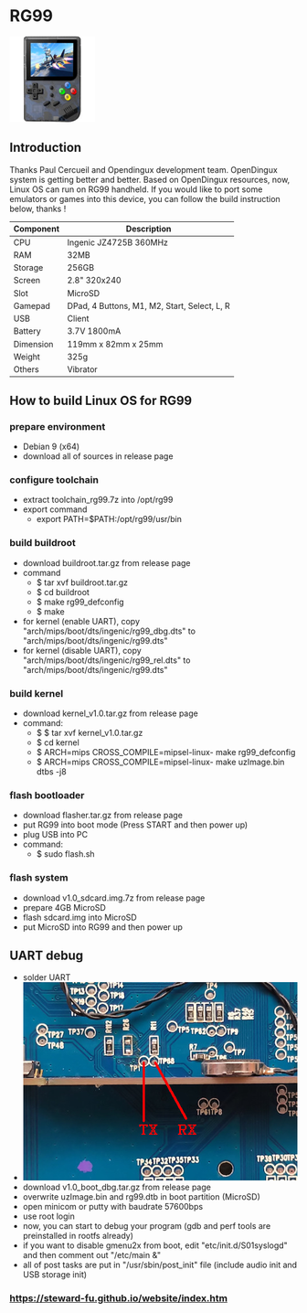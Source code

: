 # RG99
![Alt text](imgs/main.jpg)
  
## Introduction
Thanks Paul Cercueil and Opendingux development team. OpenDingux system is getting better and better. Based on OpenDingux resources, now, Linux OS can run on RG99 handheld. If you would like to port some emulators or games into this device, you can follow the build instruction below, thanks !  
  
|Component|Description                                 |
|---------|--------------------------------------------|
|CPU      |Ingenic JZ4725B 360MHz                      |
|RAM      |32MB                                        |
|Storage  |256GB                                       |
|Screen   |2.8" 320x240                                |
|Slot     |MicroSD                                     |
|Gamepad  |DPad, 4 Buttons, M1, M2, Start, Select, L, R|
|USB      |Client                                      |
|Battery  |3.7V 1800mA                                 |
|Dimension|119mm x 82mm x 25mm                         |
|Weight   |325g                                        |
|Others   |Vibrator                                    |
  
## How to build Linux OS for RG99  
### prepare environment
-  Debian 9 (x64)
-  download all of sources in release page
  
### configure toolchain
-  extract toolchain_rg99.7z into /opt/rg99
-  export command
   -  export PATH=$PATH:/opt/rg99/usr/bin
   
### build buildroot
-  download buildroot.tar.gz from release page
-  command
   -  $ tar xvf buildroot.tar.gz
   -  $ cd buildroot
   -  $ make rg99_defconfig
   -  $ make
-  for kernel (enable UART), copy "arch/mips/boot/dts/ingenic/rg99_dbg.dts" to "arch/mips/boot/dts/ingenic/rg99.dts"
-  for kernel (disable UART), copy "arch/mips/boot/dts/ingenic/rg99_rel.dts" to "arch/mips/boot/dts/ingenic/rg99.dts"
  
### build kernel
-  download kernel_v1.0.tar.gz from release page
-  command:
   -  $ $ tar xvf kernel_v1.0.tar.gz
   -  $ cd kernel
   -  $ ARCH=mips CROSS_COMPILE=mipsel-linux- make rg99_defconfig
   -  $ ARCH=mips CROSS_COMPILE=mipsel-linux- make uzImage.bin dtbs -j8
  
### flash bootloader
-  download flasher.tar.gz from release page
-  put RG99 into boot mode (Press START and then power up)
-  plug USB into PC
-  command:
   -  $ sudo flash.sh
  
### flash system
-  download v1.0_sdcard.img.7z from release page
-  prepare 4GB MicroSD
-  flash sdcard.img into MicroSD
-  put MicroSD into RG99 and then power up
  
## UART debug
-  solder UART
-  ![Alt text](imgs/uart.jpg)
-  download v1.0_boot_dbg.tar.gz from release page
-  overwrite uzImage.bin and rg99.dtb in boot partition (MicroSD)
-  open minicom or putty with baudrate 57600bps
-  use root login
-  now, you can start to debug your program (gdb and perf tools are preinstalled in rootfs already)
-  if you want to disable gmenu2x from boot, edit "etc/init.d/S01syslogd" and then comment out "/etc/main &"
-  all of post tasks are put in "/usr/sbin/post_init" file (include audio init and USB storage init)
  
### https://steward-fu.github.io/website/index.htm
